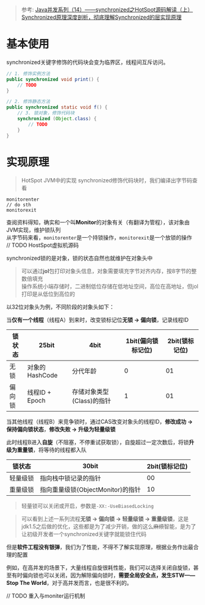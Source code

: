 > 参考: [Java并发系列（14）——synchronized之HotSpot源码解读（上）](https://blog.csdn.net/weixin_38380858/article/details/111054668)  
> [Synchronized原理深度剖析，彻底理解Synchronized的层实现原理](https://zhuanlan.zhihu.com/p/165542160)  

# 基本使用
synchronized关键字修饰的代码块会变为临界区，线程间互斥访问。
```java
// 1. 修饰实例方法
public synchronized void print() {
    // TODO
}

// 2. 修饰静态方法
public synchronized static void f() {
    // 3. 锁对象，修饰代码块
    synchronized (Object.class) {
        // TODO
    }
}
```

# 实现原理
> HotSpot JVM中的实现
synchronized修饰代码块时，我们编译出字节码查看  
```
monitorenter
// do sth
monitorexit
```
查阅资料得知，确实和一个叫**Monitor**的对象有关（有翻译为管程），该对象由JVM实现，维护锁队列    
从字节码来看，`monitorenter`是一个持锁操作，`monitorexit`是一个放锁的操作  
// TODO HostSpot虚拟机源码

synchronized锁的是对象，锁的状态自然也就维护在对象头中
> 可以通过**jol**包打印对象头信息，对象需要填充字节对齐内存，按8字节的整数倍填充  
> 操作系统小端存储时，二进制低位存储在低地址空间，高位在高地址，但jol打印是从低位到高位的   

以32位对象头为例，不同阶段的对象头如下：

当**仅有一个线程**（线程A）到来时，改变锁标记位**无锁 -> 偏向锁**，记录线程ID  


| 锁状态 | 25bit          | 4bit                      | 1bit(偏向锁标记位) | 2bit(锁标记位) |
| ------ | -------------- | ------------------------- | ------------------ | -------------- |
| 无锁   | 对象的HashCode | 分代年龄                  | 0                  | 01             |
| 偏向锁 | 线程ID + Epoch | 存储对象类型(Class)的指针 | 1                  | 01             |

当其他线程（线程B）来竞争锁时，通过CAS改变对象头的线程ID，**修改成功 -> 保持偏向锁状态**，**修改失败 -> 升级为轻量级锁**  

此时线程B进入**自旋**（不阻塞，不停重试获取锁），自旋超过一定次数后，将锁**升级为重量锁**，将等待的线程都入队  

| 锁状态   | 30bit                             | 2bit(锁标记位) |
| -------- | --------------------------------- | -------------- |
| 轻量级锁 | 指向栈中锁记录的指针              | 00             |
| 重量级锁 | 指向重量级锁(ObjectMonitor)的指针 | 10             |

> 轻量锁可以关闭或开启，参数是`-XX:-UseBiasedLocking`



> 可以看到上述一系列流程**无锁 -> 偏向锁 -> 轻量级锁 -> 重量级锁**，这是jdk1.5之后做的优化，这些都是为了减少开销，做的这么~~麻烦~~智能，是为了让初级开发者一个synchronized关键字就能锁住代码

但是**软件工程没有银弹**，我们为了性能，不得不了解实现原理，根据业务作出最合理的配置  

例如，在高并发的场景下，大量线程自旋很耗性能，我们可以选择关闭自旋锁，甚至有时偏向锁也可以关闭，因为解除偏向锁时，**需要全局安全点，发生STW——Stop The World**，对于高并发而言，也是很不利的。

// TODO 重入与moniter运行机制
